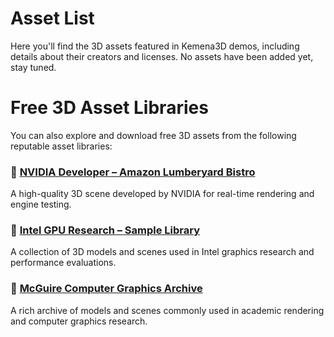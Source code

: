 # Asset List
Here you'll find the 3D assets featured in Kemena3D demos, including details about their creators and licenses.
No assets have been added yet, stay tuned.

# Free 3D Asset Libraries
You can also explore and download free 3D assets from the following reputable asset libraries:

### 📌 [NVIDIA Developer – Amazon Lumberyard Bistro](https://developer.nvidia.com/orca/amazon-lumberyard-bistro)

A high-quality 3D scene developed by NVIDIA for real-time rendering and engine testing.

### 📌 [Intel GPU Research – Sample Library](https://www.intel.com/content/www/us/en/developer/topic-technology/graphics-research/samples.html)

A collection of 3D models and scenes used in Intel graphics research and performance evaluations.

### 📌 [McGuire Computer Graphics Archive](https://casual-effects.com/data)

A rich archive of models and scenes commonly used in academic rendering and computer graphics research.
